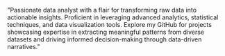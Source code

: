 "Passionate data analyst with a flair for transforming raw data into actionable insights. Proficient in leveraging advanced analytics, statistical techniques, and data visualization tools. Explore my GitHub for projects showcasing expertise in extracting meaningful patterns from diverse datasets and driving informed decision-making through data-driven narratives."
